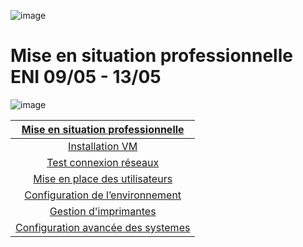 ![image](https://user-images.githubusercontent.com/95431446/167672939-c7934915-f415-4c03-ac5a-7a055944699c.png)

# **Mise en situation professionnelle ENI 09/05 - 13/05**

![image](https://user-images.githubusercontent.com/95431446/167673318-7050f245-6662-4a50-814b-e96cdcda0a09.png)


| <ins>**Mise en situation professionnelle**<ins> |
| :-----------------------------------------------------------------------------:   |
| [Installation VM](https://github.com/MGNXYZ/Cours/tree/main/Installation%20VM) |
| [Test connexion réseaux](https://github.com/MGNXYZ/Cours/tree/main/Test%20connexions%20réseaux)  |
| [Mise en place des utilisateurs](https://github.com/MGNXYZ/Cours/tree/main/Configuration%20des%20utilisateurs%20et%20de%20l’environnement)  |
| [Configuration de l’environnement](https://github.com/MGNXYZ/Cours/tree/main/Configuration%20de%20l’environnement%20de%20travail)  |
| [Gestion d'imprimantes](https://github.com/MGNXYZ/Cours/tree/main/Gestion%20d’imprimantes)  |
| [Configuration avancée des systemes](https://github.com/MGNXYZ/Cours/tree/main/Configuration%20avanc%C3%A9e%20des%20systemes.md)  |
